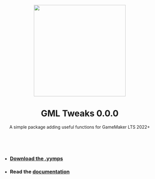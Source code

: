 <p align="center"><img src="https://raw.githubusercontent.com/sofycodes/consoleMe/main/icon.png" style="display:block; margin:auto; width:300px"></p>
<h1 align="center">GML Tweaks 0.0.0</h1>

<p align="center">A simple package adding useful functions for GameMaker LTS 2022+</p>

&nbsp;

&nbsp;

- ### [Download the .yymps](https://github.com/sofycodes/consoleMe/releases/)
- ### Read the [documentation](https://github.com/sofycodes/consoleMe)
